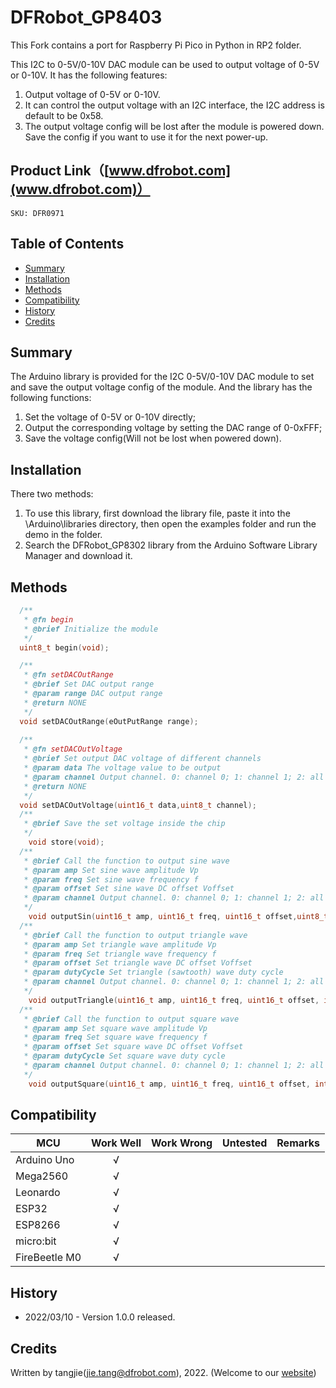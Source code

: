 # DFRobot_GP8403

This Fork contains a port for Raspberry Pi Pico in Python in RP2 folder.

This I2C to 0-5V/0-10V DAC module can be used to output voltage of 0-5V or 0-10V. It has the following features:
1. Output voltage of 0-5V or 0-10V.
2. It can control the output voltage with an I2C interface, the I2C address is default to be 0x58. 
3. The output voltage config will be lost after the module is powered down. Save the config if you want to use it for the next power-up.


## Product Link（[www.dfrobot.com](www.dfrobot.com)）
    SKU: DFR0971 

## Table of Contents
  - [Summary](#summary)
  - [Installation](#installation)
  - [Methods](#methods)
  - [Compatibility](#compatibility)
  - [History](#history)
  - [Credits](#credits)

## Summary
The Arduino library is provided for the I2C 0-5V/0-10V DAC module to set and save the output voltage config of the module. And the library has the following functions:
1. Set the voltage of 0-5V or 0-10V directly;
2. Output the corresponding voltage by setting the DAC range of 0-0xFFF;
3. Save the voltage config(Will not be lost when powered down).

## Installation

There two methods: 
1. To use this library, first download the library file, paste it into the \Arduino\libraries directory, then open the examples folder and run the demo in the folder.
2. Search the DFRobot_GP8302 library from the Arduino Software Library Manager and download it.

## Methods

```C++
  /**
   * @fn begin
   * @brief Initialize the module
   */
  uint8_t begin(void);

  /**
   * @fn setDACOutRange
   * @brief Set DAC output range
   * @param range DAC output range
   * @return NONE
   */
  void setDACOutRange(eOutPutRange range);
    
  /**
   * @fn setDACOutVoltage
   * @brief Set output DAC voltage of different channels
   * @param data The voltage value to be output
   * @param channel Output channel. 0: channel 0; 1: channel 1; 2: all the channels
   * @return NONE
   */
  void setDACOutVoltage(uint16_t data,uint8_t channel);
  /**
   * @brief Save the set voltage inside the chip
   */
	void store(void);
  /**
   * @brief Call the function to output sine wave
   * @param amp Set sine wave amplitude Vp
   * @param freq Set sine wave frequency f
   * @param offset Set sine wave DC offset Voffset
   * @param channel Output channel. 0: channel 0; 1: channel 1; 2: all the channels
   */
	void outputSin(uint16_t amp, uint16_t freq, uint16_t offset,uint8_t channel);
  /**
   * @brief Call the function to output triangle wave
   * @param amp Set triangle wave amplitude Vp
   * @param freq Set triangle wave frequency f
   * @param offset Set triangle wave DC offset Voffset
   * @param dutyCycle Set triangle (sawtooth) wave duty cycle
   * @param channel Output channel. 0: channel 0; 1: channel 1; 2: all the channels
   */
	void outputTriangle(uint16_t amp, uint16_t freq, uint16_t offset, int8_t dutyCycle, uint8_t channel);
  /**
   * @brief Call the function to output square wave
   * @param amp Set square wave amplitude Vp
   * @param freq Set square wave frequency f
   * @param offset Set square wave DC offset Voffset
   * @param dutyCycle Set square wave duty cycle
   * @param channel Output channel. 0: channel 0; 1: channel 1; 2: all the channels
   */
	void outputSquare(uint16_t amp, uint16_t freq, uint16_t offset, int8_t dutyCycle, uint8_t channel);
```
## Compatibility

MCU                |  Work Well    | Work Wrong   | Untested    | Remarks
------------------ | :----------: | :----------: | :---------: | -----
Arduino Uno        |       √       |              |             | 
Mega2560           |      √       |              |             | 
Leonardo           |      √       |              |             | 
ESP32              |      √       |              |             | 
ESP8266            |      √       |              |             | 
micro:bit          |      √       |              |             | 
FireBeetle M0      |      √       |              |             | 

## History

- 2022/03/10 - Version 1.0.0 released.

## Credits

Written by tangjie(jie.tang@dfrobot.com), 2022. (Welcome to our [website](https://www.dfrobot.com/))

